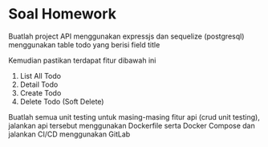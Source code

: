 # Soal Homework
Buatlah project API menggunakan expressjs dan sequelize (postgresql) menggunakan table 
todo yang berisi field title 

Kemudian pastikan terdapat fitur dibawah ini
1. List All Todo
2. Detail Todo
3. Create Todo
4. Delete Todo (Soft Delete)

Buatlah semua unit testing untuk masing-masing fitur api (crud unit testing), jalankan api 
tersebut menggunakan Dockerfile serta Docker Compose dan jalankan CI/CD 
menggunakan GitLab
